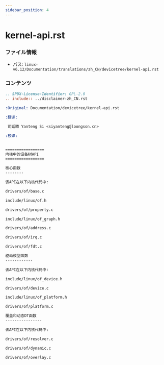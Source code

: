```yaml
---
sidebar_position: 4
---
```

# kernel-api.rst

### ファイル情報

- パス: `linux-v6.12/Documentation/translations/zh_CN/devicetree/kernel-api.rst`

### コンテンツ

```rst
.. SPDX-License-Identifier: GPL-2.0
.. include:: ../disclaimer-zh_CN.rst

:Original: Documentation/devicetree/kernel-api.rst

:翻译:

 司延腾 Yanteng Si <siyanteng@loongson.cn>

:校译:


=================
内核中的设备树API
=================

核心函数
--------

该API在以下内核代码中:

drivers/of/base.c

include/linux/of.h

drivers/of/property.c

include/linux/of_graph.h

drivers/of/address.c

drivers/of/irq.c

drivers/of/fdt.c

驱动模型函数
------------

该API在以下内核代码中:

include/linux/of_device.h

drivers/of/device.c

include/linux/of_platform.h

drivers/of/platform.c

覆盖和动态DT函数
----------------

该API在以下内核代码中:

drivers/of/resolver.c

drivers/of/dynamic.c

drivers/of/overlay.c

```
